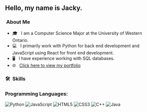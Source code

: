 <h2> Hello, my name is Jacky.</h2>

<h3> &nbsp;About Me </h3>

- 🎓 &nbsp; I am a Computer Science Major at the University of Western Ontario.
- 💻 &nbsp; I primarily work with Python for back end development and JavaScript using React for front end development.
- 🖥️ &nbsp; I have experience working with SQL databases.
- 🌐 &nbsp; [Click here to view my portfolio](https://jackyliu.netlify.app/)

<h3> 🛠 &nbsp;Skills</h3>

### Programming Languages:
![Python](http://img.shields.io/badge/-Python-3776AB?style=flat-square&logo=python&logoColor=ffffff)
![JavaScript](https://img.shields.io/badge/-JavaScript-%23F7DF1C?style=flat-square&logo=javascript&logoColor=000000&labelColor=%23F7DF1C&color=%23FFCE5A)
![HTML5](https://img.shields.io/badge/-HTML5-%23E44D27?style=flat-square&logo=html5&logoColor=ffffff)
![CSS3](https://img.shields.io/badge/-CSS3-%231572B6?style=flat-square&logo=css3)
![C++](https://img.shields.io/badge/c++%20-%2300599C.svg?style=flat-square&logo=c%2B%2B)
![Java](https://img.shields.io/badge/java-%23ED8B00.svg?style=flat-square&logo=java&logoColor=ffffff)
